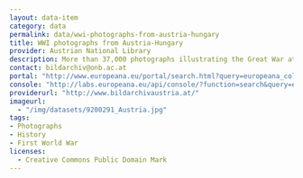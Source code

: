 ```yaml
---
layout: data-item
category: data
permalink: data/wwi-photographs-from-austria-hungary
title: WWI photographs from Austria-Hungary
provider: Austrian National Library 
description: More than 37,000 photographs illustrating the Great War at the eastern and south eastern front, the back country and further areas of the former Monarchy.
contact: bildarchiv@onb.ac.at 
portal: "http://www.europeana.eu/portal/search.html?query=europeana_collectionName%3A9200291*&rows=24&qf=RIGHTS%3Ahttp%3A%2F%2Fcreativecommons.org%2Fpublicdomain%2Fmark%2F1.0%2F*" 
console: "http://labs.europeana.eu/api/console/?function=search&query=europeana_collectionName%3A9200291*&rows=24&qf=RIGHTS%3Ahttp%3A%2F%2Fcreativecommons.org%2Fpublicdomain%2Fmark%2F1.0%2F*"
providerurl: "http://www.bildarchivaustria.at/"
imageurl: 
  - "/img/datasets/9200291_Austria.jpg"
tags:
- Photographs
- History
- First World War
licenses:
  - Creative Commons Public Domain Mark 
---
```

